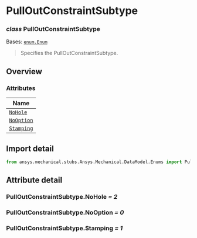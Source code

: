 # PullOutConstraintSubtype

<a id="PullOutConstraintSubtype"></a>

### *class* PullOutConstraintSubtype

Bases: [`enum.Enum`](https://docs.python.org/3/library/enum.html#enum.Enum)

> Specifies the PullOutConstraintSubtype.

> <!-- !! processed by numpydoc !! -->

<a id="overview"></a>

## Overview

### Attributes

| Name |
| -------------------------------------------------- |
| [`NoHole`](#PullOutConstraintSubtype.NoHole) |
| [`NoOption`](#PullOutConstraintSubtype.NoOption) |
| [`Stamping`](#PullOutConstraintSubtype.Stamping) |

<a id="import-detail"></a>

## Import detail

```python
from ansys.mechanical.stubs.Ansys.Mechanical.DataModel.Enums import PullOutConstraintSubtype
```

<a id="attribute-detail"></a>

## Attribute detail

<a id="PullOutConstraintSubtype.NoHole"></a>

### PullOutConstraintSubtype.NoHole *= 2*

<a id="PullOutConstraintSubtype.NoOption"></a>

### PullOutConstraintSubtype.NoOption *= 0*

<a id="PullOutConstraintSubtype.Stamping"></a>

### PullOutConstraintSubtype.Stamping *= 1*
